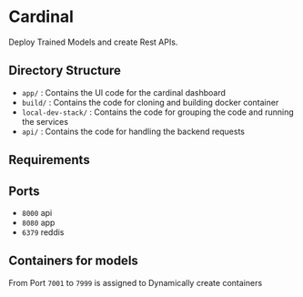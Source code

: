 # Cardinal

Deploy Trained Models and create Rest APIs.


## Directory Structure

- `app/` : Contains the UI code for the cardinal dashboard
- `build/` : Contains the code for cloning and building docker container
- `local-dev-stack/` : Contains the code for grouping the code and running the services
- `api/` : Contains the code for handling the backend requests

## Requirements 


## Ports 

- `8000` api
- `8080` app
- `6379` reddis

## Containers for models

From Port `7001` to `7999` is assigned to Dynamically create containers